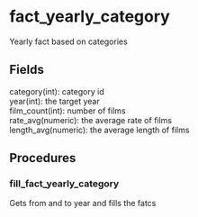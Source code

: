 # fact_yearly_category

Yearly fact based on categories

## Fields

category(int): category id \
year(int): the target year \
film_count(int): number of films \
rate_avg(numeric): the average rate of films \
length_avg(numeric): the average length of films

## Procedures

### fill_fact_yearly_category

Gets from and to year and fills the fatcs
